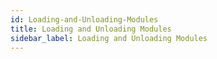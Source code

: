 ```yaml
---
id: Loading-and-Unloading-Modules
title: Loading and Unloading Modules
sidebar_label: Loading and Unloading Modules
---
```



#
